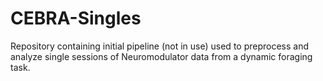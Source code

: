 # CEBRA-Singles
Repository containing initial pipeline (not in use) used to preprocess and analyze single sessions of Neuromodulator data from a dynamic foraging task.
